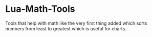 # Lua-Math-Tools
Tools that help with math like the very first thing added which sorts numbers from least to greatest which is useful for charts.
